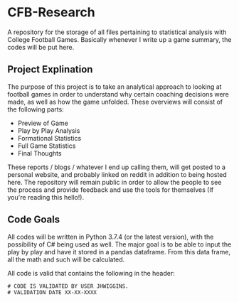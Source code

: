 # CFB-Research
A repository for the storage of all files pertaining to statistical analysis with College Football Games. Basically whenever I write up a game summary, the codes will be put here.

## Project Explination

The purpose of this project is to take an analytical approach to looking at football games in order to understand why certain coaching decisions were made, as well as how the game unfolded. These overviews will consist of the following parts:

- Preview of Game
- Play by Play Analysis
- Formational Statistics
- Full Game Statistics
- Final Thoughts

These reports / blogs / whatever I end up calling them, will get posted to a personal website, and probably linked on reddit in addition to being hosted here. The repository will remain public in order to allow the people to see the process and provide feedback and use the tools for themselves (If you're reading this hello!).

## Code Goals

All codes will be written in Python 3.7.4 (or the latest version), with the possibility of C# being used as well. The major goal is to be able to input the play by play and have it stored in a pandas dataframe. From this data frame, all the math and such will be calculated.

All code is valid that contains the following in the header:

	# CODE IS VALIDATED BY USER JHWIGGINS.
	# VALIDATION DATE XX-XX-XXXX

